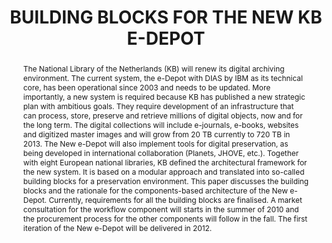 ---
abstract: 'The National Library of the Netherlands (KB) will renew its digital archiving
  environment. The current system, the e-Depot with DIAS by IBM as its technical core,
  has been operational since 2003 and needs to be updated. More importantly, a new
  system is required because KB has published a new strategic plan with ambitious
  goals. They require development of an infrastructure that can process, store, preserve
  and retrieve millions of digital objects, now and for the long term. The digital
  collections will include e-journals, e-books, websites and digitized master images
  and will grow from 20 TB currently to 720 TB in 2013. The New e-Depot will also
  implement tools for digital preservation, as being developed in international collaboration
  (Planets, JHOVE, etc.).

  Together with eight European national libraries, KB defined the architectural framework
  for the new system. It is based on a modular approach and translated into so-called
  building blocks for a preservation environment. This paper discusses the building
  blocks and the rationale for the components-based architecture of the New e-Depot.
  Currently, requirements for all the building blocks are finalised. A market consultation
  for the workflow component will starts in the summer of 2010 and the procurement
  process for the other components will follow in the fall. The first iteration of
  the New e-Depot will be delivered in 2012.'
creators:
- van Wijngaarden, Hilde
- Rog, Judith
- Marijnen, Peter
date: null
document_url: https://services.phaidra.univie.ac.at/api/object/o:185513/download
grand_parent: iPRES
institutions: []
keywords: []
landing_page_url: https://phaidra.univie.ac.at/o:185513
language: eng
layout: publication
license: CC BY-SA 2.0 AT
notes_url: null
parent: iPRES 2010
publication_type: paper
size: 168468
slides_url: null
source_name: iPRES
title: BUILDING BLOCKS FOR THE NEW KB E-DEPOT
year: 2010
---